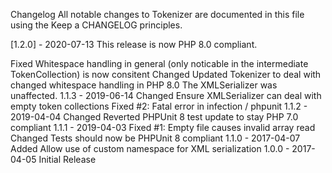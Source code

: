Changelog
All notable changes to Tokenizer are documented in this file using the Keep a CHANGELOG principles.

[1.2.0] - 2020-07-13
This release is now PHP 8.0 compliant.

Fixed
Whitespace handling in general (only noticable in the intermediate TokenCollection) is now consitent
Changed
Updated Tokenizer to deal with changed whitespace handling in PHP 8.0 The XMLSerializer was unaffected.
1.1.3 - 2019-06-14
Changed
Ensure XMLSerializer can deal with empty token collections
Fixed
#2: Fatal error in infection / phpunit
1.1.2 - 2019-04-04
Changed
Reverted PHPUnit 8 test update to stay PHP 7.0 compliant
1.1.1 - 2019-04-03
Fixed
#1: Empty file causes invalid array read
Changed
Tests should now be PHPUnit 8 compliant
1.1.0 - 2017-04-07
Added
Allow use of custom namespace for XML serialization
1.0.0 - 2017-04-05
Initial Release
